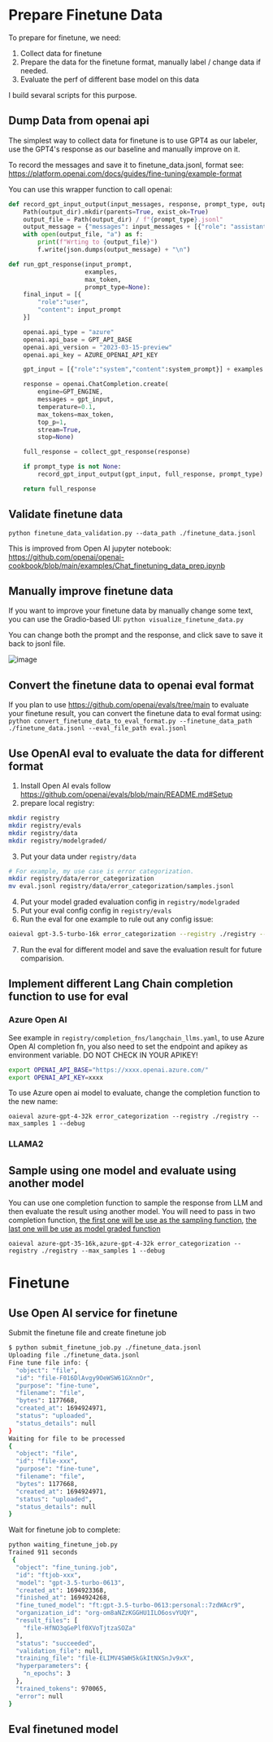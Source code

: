 # Prepare Finetune Data
To prepare for finetune, we need:
1. Collect data for finetune
2. Prepare the data for the finetune format, manually label / change data if needed.
3. Evaluate the perf of different base model on this data

I build sevaral scripts for this purpose.

## Dump Data from openai api
The simplest way to collect data for finetune is to use GPT4 as our labeler, use the GPT4's response as our baseline and manually improve on it.

To record the messages and save it to finetune_data.jsonl, format see: https://platform.openai.com/docs/guides/fine-tuning/example-format

You can use this wrapper function to call openai:
```python
def record_gpt_input_output(input_messages, response, prompt_type, output_dir="gpt_output"):
    Path(output_dir).mkdir(parents=True, exist_ok=True)
    output_file = Path(output_dir) / f"{prompt_type}.jsonl"
    output_message = {"messages": input_messages + [{"role": "assistant", "content": response}]}
    with open(output_file, "a") as f:
        print(f"Wrting to {output_file}")
        f.write(json.dumps(output_message) + "\n")

def run_gpt_response(input_prompt, 
                     examples, 
                     max_token,
                     prompt_type=None):
    final_input = [{
        "role":"user",
        "content": input_prompt
    }]

    openai.api_type = "azure"
    openai.api_base = GPT_API_BASE
    openai.api_version = "2023-03-15-preview"
    openai.api_key = AZURE_OPENAI_API_KEY

    gpt_input = [{"role":"system","content":system_prompt}] + examples + final_input

    response = openai.ChatCompletion.create(
        engine=GPT_ENGINE,
        messages = gpt_input,
        temperature=0.1,
        max_tokens=max_token,
        top_p=1,
        stream=True,
        stop=None)

    full_response = collect_gpt_response(response)

    if prompt_type is not None:
        record_gpt_input_output(gpt_input, full_response, prompt_type)

    return full_response
```

## Validate finetune data
`python finetune_data_validation.py --data_path ./finetune_data.jsonl `

This is improved from Open AI jupyter notebook: https://github.com/openai/openai-cookbook/blob/main/examples/Chat_finetuning_data_prep.ipynb

## Manually improve finetune data
If you want to improve your finetune data by manually change some text, you can use the Gradio-based UI:
`python visualize_finetune_data.py`

You can change both the prompt and the response, and click save to save it back to jsonl file.

![image](https://github.com/chenditc/openai_chat_gpt_finetune_tools/assets/3244845/1dde2a9f-4386-4ef2-83a5-bbc7df9ad54b)


## Convert the finetune data to openai eval format
If you plan to use https://github.com/openai/evals/tree/main to evaluate your finetune result, you can convert the finetune data to eval format using:
`python convert_finetune_data_to_eval_format.py --finetune_data_path ./finetune_data.jsonl --eval_file_path eval.jsonl`

## Use OpenAI eval to evaluate the data for different format
1. Install Open AI evals follow https://github.com/openai/evals/blob/main/README.md#Setup
2. prepare local registry:
```bash
mkdir registry
mkdir registry/evals
mkdir registry/data
mkdir registry/modelgraded/
```
3. Put your data under `registry/data`
```bash
# For example, my use case is error categorization.
mkdir registry/data/error_categorization
mv eval.jsonl registry/data/error_categorization/samples.jsonl
```
4. Put your model graded evaluation config in `registry/modelgraded`
5. Put your eval config config in `registry/evals`
6. Run the eval for one example to rule out any config issue:
```bash
oaieval gpt-3.5-turbo-16k error_categorization --registry ./registry --max_samples 1 --debug
```
7. Run the eval for different model and save the evaluation result for future comparision.

## Implement different Lang Chain completion function to use for eval
### Azure Open AI
See example in `registry/completion_fns/langchain_llms.yaml`, to use Azure Open AI completion fn, you also need to set the endpoint and apikey as environment variable.
DO NOT CHECK IN YOUR APIKEY!

```bash
export OPENAI_API_BASE="https://xxxx.openai.azure.com/"
export OPENAI_API_KEY=xxxx
```

To use Azure open ai model to evaluate, change the completion function to the new name:
```
oaieval azure-gpt-4-32k error_categorization --registry ./registry --max_samples 1 --debug
```

### LLAMA2

## Sample using one model and evaluate using another model
You can use one completion function to sample the response from LLM and then evaluate the result using another model. You will need to pass in two completion function, [the first one will be use as the sampling function](https://github.com/openai/evals/blob/bd3b4d0afa7785f0374c46c32a32dd4c55105c28/evals/eval.py#L78), [the last one will be use as model graded function](https://github.com/openai/evals/blob/bd3b4d0afa7785f0374c46c32a32dd4c55105c28/evals/elsuite/modelgraded/classify.py#L29)

```
oaieval azure-gpt-35-16k,azure-gpt-4-32k error_categorization --registry ./registry --max_samples 1 --debug
```

# Finetune 

## Use Open AI service for finetune 
Submit the finetune file and create finetune job
```bash
$ python submit_finetune_job.py ./finetune_data.jsonl
Uploading file ./finetune_data.jsonl
Fine tune file info: {
  "object": "file",
  "id": "file-F016DlAvgy9OeWSW61GXnnOr",
  "purpose": "fine-tune",
  "filename": "file",
  "bytes": 1177668,
  "created_at": 1694924971,
  "status": "uploaded",
  "status_details": null
}
Waiting for file to be processed
{
  "object": "file",
  "id": "file-xxx",
  "purpose": "fine-tune",
  "filename": "file",
  "bytes": 1177668,
  "created_at": 1694924971,
  "status": "uploaded",
  "status_details": null
}
```

Wait for finetune job to complete:
```bash
python waiting_finetune_job.py
Trained 911 seconds
 {
  "object": "fine_tuning.job",
  "id": "ftjob-xxx",
  "model": "gpt-3.5-turbo-0613",
  "created_at": 1694923368,
  "finished_at": 1694924268,
  "fine_tuned_model": "ft:gpt-3.5-turbo-0613:personal::7zdWAcr9",
  "organization_id": "org-om8aNZzKGGHU1ILO6osvYUQY",
  "result_files": [
    "file-HfNO3qGePlf0XVoTjtzaSOZa"
  ],
  "status": "succeeded",
  "validation_file": null,
  "training_file": "file-ELIMV4SWH5kGkItNXSnJv9xX",
  "hyperparameters": {
    "n_epochs": 3
  },
  "trained_tokens": 970065,
  "error": null
}
```

## Eval finetuned model
